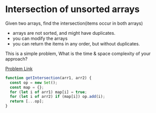 # Intersection of unsorted arrays

Given two arrays, find the intersection(items occur in both arrays)

- arrays are not sorted, and might have duplicates.
- you can modify the arrays
- you can return the items in any order, but without duplicates.

This is a simple problem, What is the time & space complexity of your approach?

[Problem Link](https://bigfrontend.dev/problem/array-intersect)

```js
function getIntersection(arr1, arr2) {
  const op = new Set();
  const map = {};
  for (let i of arr1) map[i] = true;
  for (let i of arr2) if (map[i]) op.add(i);
  return [...op];
}
```
